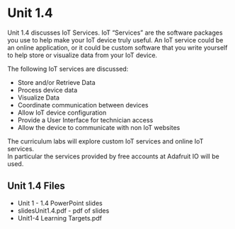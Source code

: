 # Unit 1.4

Unit 1.4 discusses IoT Services. IoT “Services” are the software packages you use to help make your 
IoT device truly useful.  An IoT service could be an online application, or it could be custom 
software that you write yourself to help store or visualize data from your IoT device.

The following IoT services are discussed:

* Store and/or Retrieve Data
* Process device data
* Visualize Data
* Coordinate communication between devices
* Allow IoT device configuration
* Provide a User Interface for technician access
* Allow the device to communicate with non IoT websites

The curriculum labs will explore custom IoT services and online IoT services.  
In particular the services provided by  free accounts at Adafruit IO will be used.

## Unit 1.4 Files

* Unit 1 - 1.4 PowerPoint slides
* slidesUnit1.4.pdf - pdf of slides
* Unit1-4 Learning Targets.pdf

